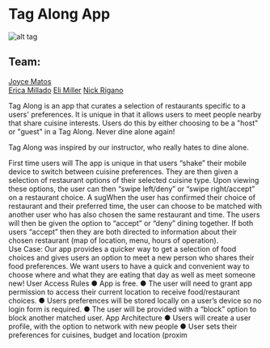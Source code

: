 # Tag Along App

![alt tag](https://github.com/learn-co-students/TagAlong/blob/master/FlatironMasterpiece/Assets.xcassets/tagalong_logo.png)

## Team:
[Joyce Matos](https://github.com/JoyceMatos)	
[Erica Millado](https://github.com/yayitserica)
[Eli Miller](https://github.com/elimiller783)
[Nick Rigano](https://github.com/nrigano)

Tag Along is an app that curates a selection of restaurants specific to a users' preferences.  It is unique in that it allows users to meet people nearby that share cuisine interests.  Users do this by either choosing to be a "host" or "guest" in a Tag Along.  Never dine alone again!

Tag Along was inspired by our instructor, who really hates to dine alone.

First time users will 
The app is unique in that users “shake” their mobile device to switch between cuisine preferences.  They are then given a selection of restaurant options of their selected cuisine type. Upon viewing these options, the user can then “swipe left/deny” or “swipe right/accept” on a restaurant choice. A sugWhen the user has confirmed their choice of restaurant and their preferred time, the user can choose to be matched with another user who has also chosen the same restaurant and time. The users will then be given the option to “accept” or “deny” dining together. If both users “accept” then they are both directed to information about their chosen restaurant (map of location, menu, hours of operation).  
Use Case:
Our app provides a quicker way to get a selection of food choices and gives users an option to meet a new person who shares their food preferences. We want users to have a quick and convenient way to choose where and what they are eating that day as well as meet someone new!
User Access Rules
● App is free. ● The user will need to grant app permission to access their current location to receive food/restaurant choices. ● Users preferences will be stored locally on a user’s device so no login form is required. ● The user will be provided with a “block” option to block another matched user.
App Architecture
● Users will create a user profile, with the option to network with new people   ● User sets their preferences for cuisines, budget and location (proxim
